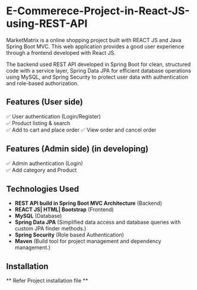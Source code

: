 # E-Commerece-Project-in-React-JS-using-REST-API

MarketMatrix is a online shopping project built with REACT JS and Java Spring Boot MVC. This web application provides a good user experience through a frontend developed with React JS.

The backend used REST API developed in Spring Boot for clean, structured code with a service layer, Spring Data JPA for efficient database operations using MySQL, and Spring Security to protect user data with authentication and role-based authorization.

## Features (User side)
✅ User authentication (Login/Register)  
✅ Product listing & search  
✅ Add to cart and place order
✅ View order and cancel order

## Features (Admin side) (in developing)
✅ Admin authentication (Login)  
✅ Add category and Product  

## Technologies Used
- **REST API build in Spring Boot MVC Architecture** (Backend)
- **REACT JS| HTML| Bootstrap** (Frontend)
- **MySQL** (Database)
- **Spring Data JPA** (Simplified data access and database queries with custom JPA finder methods.)
- **Spring Security** (Role based Authentication)
- **Maven** (Build tool for project management and dependency management.)

## Installation
** Refer Project installation file **

